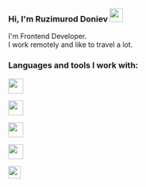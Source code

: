 ### Hi, I'm Ruzimurod Doniev <img src="https://media.giphy.com/media/hvRJCLFzcasrR4ia7z/giphy.gif" width="27px">

I'm Frontend Developer. <br />
I work remotely and like to travel a lot.

### Languages and tools I work with:

<code display="inline"><img src="https://e7.pngegg.com/pngimages/185/866/png-clipart-html-logo-html-web-design-scalable-graphics-world-wide-web-markup-language-html5-icon-hd-miscellaneous-angle-thumbnail.png" width="30px"></code>

<code display="inline"><img src="https://e7.pngegg.com/pngimages/188/673/png-clipart-cascading-style-sheets-css3-bootstrap-valid-blue-angle-thumbnail.png" width="30px"></code>

<code><img src="https://e7.pngegg.com/pngimages/185/866/png-clipart-html-logo-html-web-design-scalable-graphics-world-wide-web-markup-language-html5-icon-hd-miscellaneous-angle-thumbnail.png" width="30px"></code>

<code><img src="https://e7.pngegg.com/pngimages/185/866/png-clipart-html-logo-html-web-design-scalable-graphics-world-wide-web-markup-language-html5-icon-hd-miscellaneous-angle-thumbnail.png" width="30px" /></code>

<code><img src="https://e7.pngegg.com/pngimages/185/866/png-clipart-html-logo-html-web-design-scalable-graphics-world-wide-web-markup-language-html5-icon-hd-miscellaneous-angle-thumbnail.png" height="25px" /></code>
